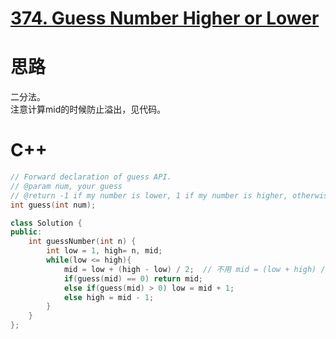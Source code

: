 # [374. Guess Number Higher or Lower](https://leetcode.com/problems/guess-number-higher-or-lower/description/)
# 思路
二分法。   
注意计算mid的时候防止溢出，见代码。
# C++
```C++
// Forward declaration of guess API.
// @param num, your guess
// @return -1 if my number is lower, 1 if my number is higher, otherwise return 0
int guess(int num);

class Solution {
public:
    int guessNumber(int n) {
        int low = 1, high= n, mid;
        while(low <= high){
            mid = low + (high - low) / 2;  // 不用 mid = (low + high) / 2, 因为这样可能溢出
            if(guess(mid) == 0) return mid;
            else if(guess(mid) > 0) low = mid + 1;
            else high = mid - 1;
        }
    }
};
```
